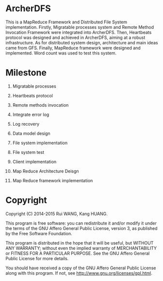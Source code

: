 ArcherDFS
=========

This is a MapReduce Framework and Distributed File System implementation. Firstly, Migratable processes system and Remote Method Invocation Framework were integrated into ArcherDFS. Then, Heartbeats protocol was designed and achieved in ArcherDFS, aiming at a robust infrastructure. As for distributed system design, architecture and main ideas came from GFS. Finally, MapReduce framework were designed and implemented. Word count was used to test this system. 

Milestone
=========
1. Migratable processes

2. Heartbeats protocol

3. Remote methods invocation

4. Integrate error log

5. Log recovery

6. Data model design 

7. File system implementation

8. File system test

9. Client implementation

10. Map Reduce Architecture Deisgn

11. Map Reduce framework implementation


Copyright
=========

Copyright (C) 2014-2015 Rui WANG, Kang HUANG.

This program is free software: you can redistribute it and/or modify it under the terms of the GNU Affero General Public License, version 3, as published by the Free Software Foundation.

This program is distributed in the hope that it will be useful, but WITHOUT ANY WARRANTY; without even the implied warranty of MERCHANTABILITY or FITNESS FOR A PARTICULAR PURPOSE. See the GNU Affero General Public License for more details.

You should have received a copy of the GNU Affero General Public License along with this program. If not, see http://www.gnu.org/licenses/gpl.html.
